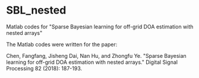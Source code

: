 # SBL_nested
Matlab codes for "Sparse Bayesian learning for off-grid DOA estimation with nested arrays"


The Matlab codes were written for the paper:

Chen, Fangfang, Jisheng Dai, Nan Hu, and Zhongfu Ye. "Sparse Bayesian learning for off-grid DOA estimation with nested arrays." Digital Signal Processing 82 (2018): 187-193.
